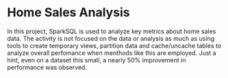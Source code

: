 # Home Sales Analysis
In this project, SparkSQL is used to analyze key metrics about home sales data. The activity is not focused on the data or analysis as much as using tools to create temporary views, partition data and cache/uncache tables to analyze overall perfomance when menthods like this are employed. Just a hint, even on a dataset this small, a nearly 50% improvement in performance was observed.
